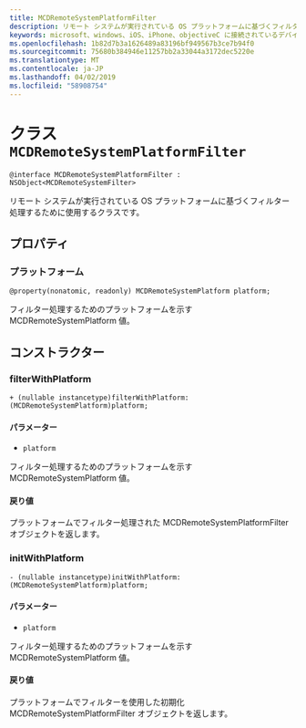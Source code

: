 ```yaml
---
title: MCDRemoteSystemPlatformFilter
description: リモート システムが実行されている OS プラットフォームに基づくフィルター処理するために使用するクラスです。
keywords: microsoft、windows、iOS、iPhone、objectiveC に接続されているデバイス、プロジェクトのローマ
ms.openlocfilehash: 1b82d7b3a1626489a83196bf949567b3ce7b94f0
ms.sourcegitcommit: 75680b384946e11257bb2a33044a3172dec5220e
ms.translationtype: MT
ms.contentlocale: ja-JP
ms.lasthandoff: 04/02/2019
ms.locfileid: "58908754"
---
```

# <a name="class-mcdremotesystemplatformfilter"></a>クラス `MCDRemoteSystemPlatformFilter` 

```
@interface MCDRemoteSystemPlatformFilter : NSObject<MCDRemoteSystemFilter> 
```  

リモート システムが実行されている OS プラットフォームに基づくフィルター処理するために使用するクラスです。

## <a name="properties"></a>プロパティ

### <a name="platform"></a>プラットフォーム
`@property(nonatomic, readonly) MCDRemoteSystemPlatform platform;`

フィルター処理するためのプラットフォームを示す MCDRemoteSystemPlatform 値。

## <a name="constructors"></a>コンストラクター

### <a name="filterwithplatform"></a>filterWithPlatform
`+ (nullable instancetype)filterWithPlatform:(MCDRemoteSystemPlatform)platform;`

#### <a name="parameters"></a>パラメーター 
* `platform` 

フィルター処理するためのプラットフォームを示す MCDRemoteSystemPlatform 値。

#### <a name="returns"></a>戻り値
プラットフォームでフィルター処理された MCDRemoteSystemPlatformFilter オブジェクトを返します。

### <a name="initwithplatform"></a>initWithPlatform
`- (nullable instancetype)initWithPlatform:(MCDRemoteSystemPlatform)platform;`

#### <a name="parameters"></a>パラメーター 
* `platform` 

フィルター処理するためのプラットフォームを示す MCDRemoteSystemPlatform 値。

#### <a name="returns"></a>戻り値
プラットフォームでフィルターを使用した初期化 MCDRemoteSystemPlatformFilter オブジェクトを返します。